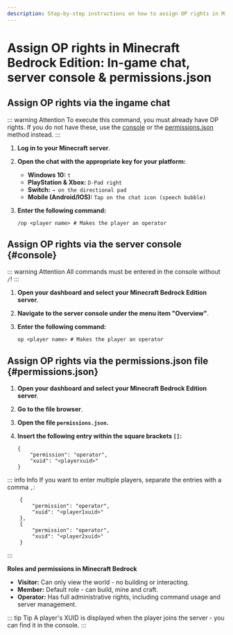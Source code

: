 ```yaml
---
description: Step-by-step instructions on how to assign OP rights in Minecraft Bedrock Edition via the in-game chat, the server console or the permissions.json file.
---
```


# Assign OP rights in Minecraft Bedrock Edition: In-game chat, server console & permissions.json

## Assign OP rights via the ingame chat

::: warning Attention
To execute this command, you must already have OP rights. If you do not have these, use the [console](#console) or the [permissions.json](#permissions.json) method instead.
:::

1. <strong>Log in to your Minecraft server</strong>.

2. <strong>Open the chat with the appropriate key for your platform:</strong>

    - <strong>Windows 10:</strong> ```t```
    - <strong>PlayStation & Xbox:</strong> ```D-Pad right```
    - <strong>Switch:</strong> ```→ on the directional pad```
    - <strong>Mobile (Android/IOS):</strong> ```Tap on the chat icon (speech bubble)```

3. <strong>Enter the following command:</strong>

    ```
    /op <player name> # Makes the player an operator
    ```


## Assign OP rights via the server console {#console}

::: warning Attention
All commands must be entered in the console without ```/```!
:::

1. <strong>Open your dashboard and select your Minecraft Bedrock Edition server</strong>.

2. <strong>Navigate to the server console under the menu item "Overview"</strong>.

3. <strong>Enter the following command:</strong>

    ```
    op <player name> # Makes the player an operator
    ```

## Assign OP rights via the permissions.json file {#permissions.json}

1. <strong>Open your dashboard and select your Minecraft Bedrock Edition server</strong>.

2. <strong>Go to the file browser</strong>.

3. <strong>Open the file ```permissions.json```.</strong>

4. <strong>Insert the following entry within the square brackets ```[]```:</strong>

    ```
    {
        "permission": "operator",
        "xuid": "<playerxuid>"
    }
    ```

::: info Info
If you want to enter multiple players, separate the entries with a comma ```,```:
```
    {
        "permission": "operator",
        "xuid": "<player1xuid>"
    },
    {
        "permission": "operator",
        "xuid": "<player2xuid>"
    }
```
:::

<strong>Roles and permissions in Minecraft Bedrock</strong>

- <strong>Visitor:</strong> Can only view the world - no building or interacting.
- <strong>Member:</strong> Default role - can build, mine and craft.
- <strong>Operator:</strong> Has full administrative rights, including command usage and server management.

::: tip Tip
A player's XUID is displayed when the player joins the server - you can find it in the console.
:::